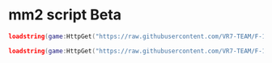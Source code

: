 # mm2 script Beta

```lua
loadstring(game:HttpGet("https://raw.githubusercontent.com/VR7-TEAM/F-15/refs/heads/main/F-15.lua"))()
```
```lua
loadstring(game:HttpGet("https://raw.githubusercontent.com/VR7-TEAM/F-15/refs/heads/main/Admin.lua"))()
```
